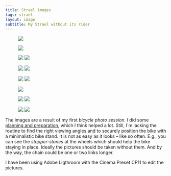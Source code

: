 ```yaml
---
title: Strael images
tags: strael
layout: image
subtitle: My Strael without its rider
--- 
```

<figure class="bleed">
<img src="/img/strael/strael-drive-side.jpg">
</figure>

<figure class="bleed">
<img src="/img/strael/strael-drive-side-front.jpg">
</figure>

<figure class="bleed rg:split">
<img src="/img/strael/strael-front.jpg">
<img src="/img/strael/strael-head-tube.jpg">
</figure>

<figure class="bleed rg:split">
<img src="/img/strael/strael-front-wheel.jpg">
<img src="/img/strael/strael-cockpit.jpg">
</figure>

<figure class="bleed rg:split">
<img src="/img/strael/strael-rear-derailleur.jpg">
<img src="/img/strael/strael-drive-train.jpg">
</figure>

<figure class="bleed">
<img src="/img/strael/strael-drive-side-colorful.jpg">
</figure>

<figure class="bleed rg:split">
<img src="/img/strael/strael-part-of-back-wheel.jpg">
<img src="/img/strael/strael-saddle.jpg">
</figure>

<figure class="bleed rg:split">
<img src="/img/strael/strael-back-wheel.jpg">
<img src="/img/strael/strael-front-wheel-and-frame.jpg">
</figure>

The images are a result of my first *bicycle photo session.* I did some [planning and preparation](/2022-07-08-how-to-picture-a-bicycle/), which I think helped a lot. Still, I´m lacking the routine to find the right viewing angles and to securely position the bike with a minimalistic bike stand. It is not as easy as it looks – like so often. E.g., you can see the *stopper-stones* at the wheels which should help the bike staying in place. Ideally the pictures should be taken without them. And by the way, the chain could be one or two links longer.

I have been using Adobe Ligthroom with the Cinema Preset CP11 to edit the pictures.

